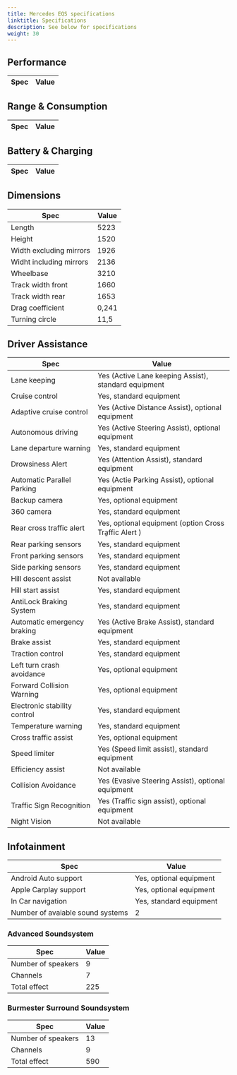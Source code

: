 ```yaml
---
title: Mercedes EQS specifications
linktitle: Specifications
description: See below for specifications
weight: 30
---
```


## Performance
|Spec|Value|
|----|-----|

## Range & Consumption
|Spec|Value|
|----|-----|

## Battery & Charging
|Spec|Value|
|----|-----|

## Dimensions
|Spec|Value|
|----|-----|
|Length|5223|
|Height|1520|
|Width excluding mirrors|1926|
|Widht including mirrors|2136|
|Wheelbase|3210|
|Track width front|1660|
|Track width rear|1653|
|Drag coefficient|0,241|
|Turning circle|11,5|

## Driver Assistance
|Spec|Value|
|----|-----|
|Lane keeping|Yes (Active Lane keeping Assist), standard equipment|
|Cruise control|Yes, standard equipment|
|Adaptive cruise control|Yes (Active Distance Assist), optional equipment|
|Autonomous driving|Yes (Active Steering Assist), optional equipment|
|Lane departure warning|Yes, standard equipment|
|Drowsiness Alert|Yes (Attention Assist), standard equipment|
|Automatic Parallel Parking|Yes (Actie Parking Assist), optional equipment|
|Backup camera|Yes, optional equipment|
|360 camera|Yes, standard equipment|
|Rear cross traffic alert|Yes, optional equipment (option Cross Tra̱ffic Alert )|
|Rear parking sensors|Yes, standard equipment|
|Front parking sensors|Yes, standard equipment|
|Side parking sensors|Yes, standard equipment|
|Hill descent assist|Not available|
|Hill start assist|Yes, standard equipment|
|AntiLock Braking System|Yes, standard equipment|
|Automatic emergency braking|Yes (Active Brake Assist), standard equipment|
|Brake assist|Yes, standard equipment|
|Traction control|Yes, standard equipment|
|Left turn crash avoidance|Yes, optional equipment|
|Forward Collision Warning|Yes, optional equipment|
|Electronic stability control|Yes, standard equipment|
|Temperature warning|Yes, standard equipment|
|Cross traffic assist|Yes, optional equipment|
|Speed limiter|Yes (Speed limit assist), standard equipment|
|Efficiency assist|Not available|
|Collision Avoidance|Yes (Evasive Steering Assist), optional equipment|
|Traffic Sign Recognition|Yes (Traffic sign assist), optional equipment|
|Night Vision|Not available|

## Infotainment
|Spec|Value|
|----|-----|
|Android Auto support|Yes, optional equipment|
|Apple Carplay support|Yes, optional equipment|
|In Car navigation|Yes, standard equipment|
|Number of avaiable sound systems|2|

### Advanced Soundsystem
|Spec|Value|
|----|-----|
|Number of speakers|9|
|Channels|7|
|Total effect|225|

### Burmester Surround Soundsystem
|Spec|Value|
|----|-----|
|Number of speakers|13|
|Channels|9|
|Total effect|590|
